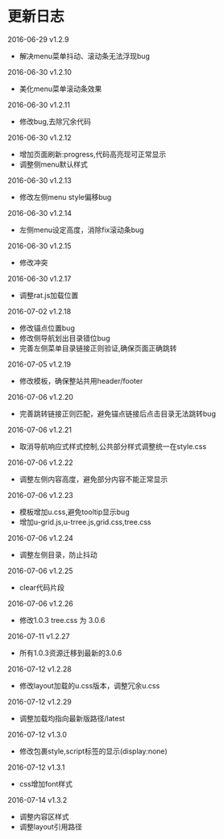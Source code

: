 # 更新日志

2016-06-29 v1.2.9

- 解决menu菜单抖动、滚动条无法浮现bug

2016-06-30 v1.2.10

- 美化menu菜单滚动条效果

2016-06-30 v1.2.11

- 修改bug,去除冗余代码

2016-06-30 v1.2.12

- 增加页面刷新:progress,代码高亮现可正常显示
- 调整侧menu默认样式

2016-06-30 v1.2.13

- 修改左侧menu style偏移bug

2016-06-30 v1.2.14

- 左侧menu设定高度，消除fix滚动条bug

2016-06-30 v1.2.15

- 修改冲突

2016-06-30 v1.2.17

- 调整rat.js加载位置

2016-07-02 v1.2.18

- 修改锚点位置bug
- 修改侧导航划出目录错位bug
- 完善左侧菜单目录链接正则验证,确保页面正确跳转

2016-07-05 v1.2.19

- 修改模板，确保整站共用header/footer

2016-07-06 v1.2.20

- 完善跳转链接正则匹配，避免锚点链接后点击目录无法跳转bug

2016-07-06 v1.2.21

- 取消导航响应式样式控制,公共部分样式调整统一在style.css

2016-07-06 v1.2.22

- 调整左侧内容高度，避免部分内容不能正常显示

2016-07-06 v1.2.23

- 模板增加u.css,避免tooltip显示bug
- 增加u-grid.js,u-trree.js,grid.css,tree.css

2016-07-06 v1.2.24

- 调整左侧目录，防止抖动

2016-07-06 v1.2.25

- clear代码片段

2016-07-06 v1.2.26

- 修改1.0.3 tree.css 为 3.0.6

2016-07-11 v1.2.27

- 所有1.0.3资源迁移到最新的3.0.6


2016-07-12 v1.2.28

- 修改layout加载的u.css版本，调整冗余u.css

2016-07-12 v1.2.29

- 调整加载均指向最新版路径/latest

2016-07-12 v1.3.0

- 修改包裹style,script标签的显示(display:none)

2016-07-12 v1.3.1

- css增加font样式

2016-07-14 v1.3.2

- 调整内容区样式
- 调整layout引用路径